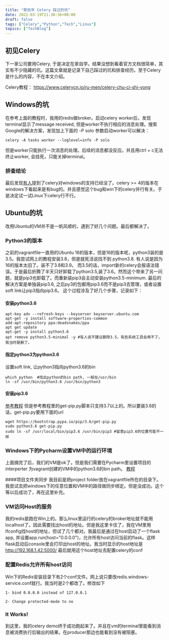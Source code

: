 ```yaml
---
title: "那些年 Celery 踩过的坑"
date: 2022-03-19T21:30:36+08:00
draft: false
tags: ["Celery","Python","Tech","Linux"]
topics: ["TechBlog"]
---
```


## 初见Celery
下一家公司要用Celery, 于是决定在家自学。结果没想到看着官方文档很简单，其实有不少隐藏的坑。这篇文章就是记录下自己踩过的坑和排查经历。至于Celery是什么的内容，不在本文介绍。

Celery教程：
https://www.celerycn.io/ru-men/celery-chu-ci-shi-yong

## Windows的坑
在参考上面的教程时，我用的redis做broker。启动celery worker后，发现terminal显示了message received, 但是worker不执行相应的消息处理。搜索Google的解决方案，发现加上下面的 -P solo 参数启动worker可以解决：
```shell
celery -A tasks worker --loglevel=info -P solo
```


但是worker只能执行一次消息的处理。后续的消息都没反应。并且用ctrl + c无法终止worker, 会挂死，只能关掉terminal。

### 排查结论
最后发现[有人](https://www.pythonf.cn/read/121936)提到了celery对windows的支持已经没了。celery >= 4的版本在windows下看起来是有bug的。并且感觉这个bug和win下的celery并行有关。于是决定试一试Linux下celery行不行。

## Ubuntu的坑
改用Ubuntu的VM并不是一帆风顺的，遇到了好几个问题。最后都解决了。

### Python3的版本
之前的vagrantfile一直用的Ubuntu 16的版本，但是16的版本呢，python3装的是3.5。我尝试网上的教程安装3.8，但是就死活说找不到 python3.8. 有人说是因为16的版本太旧了。装不了3.8和3.9。
而3.5的话，import新的celery会报语法错误。于是最后折腾了半天只好卸载了python3.5,装了3.6。然而这个带来了另一问题，就是pip3也卸载了。而重新装pip3会主动安装python3.5-minimum. 最后的解决方案是单独装pip3.6, 之后py3的包都用pip3.6而不是pip3去管理，或者设置soft link让pip3指向pip3.6。 这个过程涉及了好几个步骤，记录如下：

#### 安装python3.6
```shell
apt-key adv --refresh-keys --keyserver keyserver.ubuntu.com
apt-get -y install software-properties-common
add-apt-repository ppa:deadsnakes/ppa
apt get update
apt-get -y install python3.6
apt remove python3.5-minimal -y #有人说不建议删除3.5，有些系统工具会用不了。我当时是删了。  
```

#### 指定python3为python3.6
设置soft link, 让python3指向python3.6的bin
```shell
which python  #找出python的bin path, 一般在/usr/bin
ln -sf /usr/bin/python3.6 /usr/bin/python3
```
#### 安装pip3.6
[参考教程](https://ashish.one/blogs/install-python3.6-pip3.6-pipenv-on-ubuntu14.04/)  但是参考教程里的get-pip.py脚本只支持3.7以上的。所以要装3.6的话，get-pip.py要用下面的url
```shell
wget https://bootstrap.pypa.io/pip/3.6/get-pip.py
sudo python3.6 get-pip.py
sudo ln -sf /usr/local/bin/pip3.6 /usr/bin/pip3 #留意pip3.6的位置可能不一样
```
### Windows下的Pycharm设置VM中的运行环境
上面搞完了后，我们的VM是ok了。但是我们需要在Pycharm里设置项目的interperter 为vagrant创建的VM中的python3.6的bin path。
[教程](https://iswbm.com/357.html)

####项目文件夹同步
我目前是把project folder放在vagrantfile所在的目录下。我尝试去把windows下的任意位置和VM中的路径做同步绑定。但是没成功。这个等以后成功了，再在这里补充。

### VM访问Host的服务
我的redis是跑在Win上的。那么linux里运行的celery的broker地址就不能用localhost了。因此需要找出host的地址。但是我这里卡住了，我在VM里用Ifconfig找host的地址，但试了几个都对。我最后是通过在host启动了一个flask app, 并设置app.run(host="0.0.0.0")，允许所有host访问当前的flask。这样flask启动后console里会打印出host的地址。我当时显示的host地址是 http://192.168.1.42:5000/
最后就用这个host地址去配置celery的conf

### 配置Redis允许所有host访问
Win下的Redis安装目录下有2个conf文件。网上说只要改redis.windows-service.conf就行。我当时是2个都改了。修改如下
```
1- bind 0.0.0.0 instead of 127.0.0.1

2- Change protected-mode to no
```

### It Works!
到这里，我的celery demo终于成功跑起来了。并且在vm的terminal里能看到消息被消费执行后输出的结果。在producer那边也能看到没有被阻塞。

